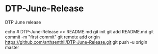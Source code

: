 # DTP-June-Release
DTP June release

echo # DTP-June-Release >> README.md
git init
git add README.md
git commit -m "first commit"
git remote add origin https://github.com/arthsenthil/DTP-June-Release.git
git push -u origin master
